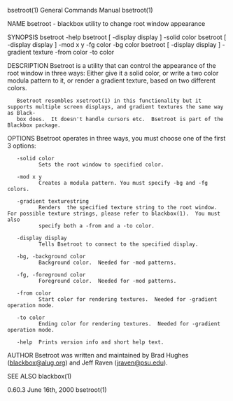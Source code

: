 bsetroot(1)                                                   General Commands Manual                                                  bsetroot(1)

NAME
       bsetroot - blackbox utility to change root window appearance

SYNOPSIS
       bsetroot -help
       bsetroot [ -display display ] -solid color
       bsetroot [ -display display ] -mod x y -fg color -bg color
       bsetroot [ -display display ] -gradient texture -from color -to color

DESCRIPTION
       Bsetroot  is a utility that can control the appearance of the root window in three ways: Either give it a solid color, or write a two color
       modula pattern to it, or render a gradient texture, based on two different colors.

       Bsetroot resembles xsetroot(1) in this functionality but it supports multiple screen displays, and gradient textures the same way as Black‐
       box does.  It doesn't handle cursors etc.  Bsetroot is part of the Blackbox package.

OPTIONS
       Bsetroot operates in three ways, you must choose one of the first 3 options:

       -solid color
              Sets the root window to specified color.

       -mod x y
              Creates a modula pattern. You must specify -bg and -fg colors.

       -gradient texturestring
              Renders  the specified texture string to the root window.  For possible texture strings, please refer to blackbox(1).  You must also
              specify both a -from and a -to color.

       -display display
              Tells Bsetroot to connect to the specified display.

       -bg, -background color
              Background color.  Needed for -mod patterns.

       -fg, -foreground color
              Foreground color.  Needed for -mod patterns.

       -from color
              Start color for rendering textures.  Needed for -gradient operation mode.

       -to color
              Ending color for rendering textures.  Needed for -gradient operation mode.

       -help  Prints version info and short help text.

AUTHOR
       Bsetroot was written and maintained by Brad Hughes (blackbox@alug.org) and Jeff Raven (jraven@psu.edu).

SEE ALSO
       blackbox(1)

0.60.3                                                            June 16th, 2000                                                      bsetroot(1)
